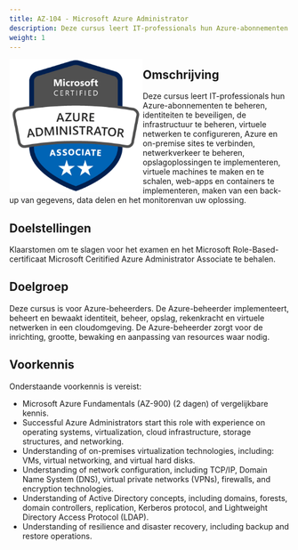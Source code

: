 ```yaml
---
title: AZ-104 - Microsoft Azure Administrator
description: Deze cursus leert IT-professionals hun Azure-abonnementen te beheren, identiteiten te beveiligen, de infrastructuur te beheren, virtuele netwerken te configureren, Azure en on-premise sites te verbinden, netwerkverkeer te beheren, opslagoplossingen te implementeren, virtuele machines te maken en te schalen, web-apps en containers te implementeren, maken van een back-up van gegevens, data delen en het monitorenvan uw oplossing.
weight: 1
---
```


<div class="employee-profile-picture" style="float:left; width: 240px;">
    <img src="./image.png" style="float:left; width: 240px; margin-top:0px; margin-bottom:0px; padding-right: 5px;"/>
</div>
<div class="employee-profile-text">

## Omschrijving
Deze cursus leert IT-professionals hun Azure-abonnementen te beheren, identiteiten te beveiligen, de infrastructuur te beheren, virtuele netwerken te configureren, Azure en on-premise sites te verbinden, netwerkverkeer te beheren, opslagoplossingen te implementeren, virtuele machines te maken en te schalen, web-apps en containers te implementeren, maken van een back-up van gegevens, data delen en het monitorenvan uw oplossing.

## Doelstellingen
Klaarstomen om te slagen voor het examen en het Microsoft Role-Based-certificaat Microsoft Ceritified Azure Administrator Associate te behalen.

## Doelgroep
Deze cursus is voor Azure-beheerders. De Azure-beheerder implementeert, beheert en bewaakt identiteit, beheer, opslag, rekenkracht en virtuele netwerken in een cloudomgeving. De Azure-beheerder zorgt voor de inrichting, grootte, bewaking en aanpassing van resources waar nodig.

## Voorkennis
Onderstaande voorkennis is vereist:

* Microsoft Azure Fundamentals (AZ-900) (2 dagen) of vergelijkbare kennis.
* Successful Azure Administrators start this role with experience on operating systems, virtualization, cloud infrastructure, storage structures, and networking.
* Understanding of on-premises virtualization technologies, including: VMs, virtual networking, and virtual hard disks.
* Understanding of network configuration, including TCP/IP, Domain Name System (DNS), virtual private networks (VPNs), firewalls, and encryption technologies.
* Understanding of Active Directory concepts, including domains, forests, domain controllers, replication, Kerberos protocol, and Lightweight Directory Access Protocol (LDAP).
* Understanding of resilience and disaster recovery, including backup and restore operations.

</div>